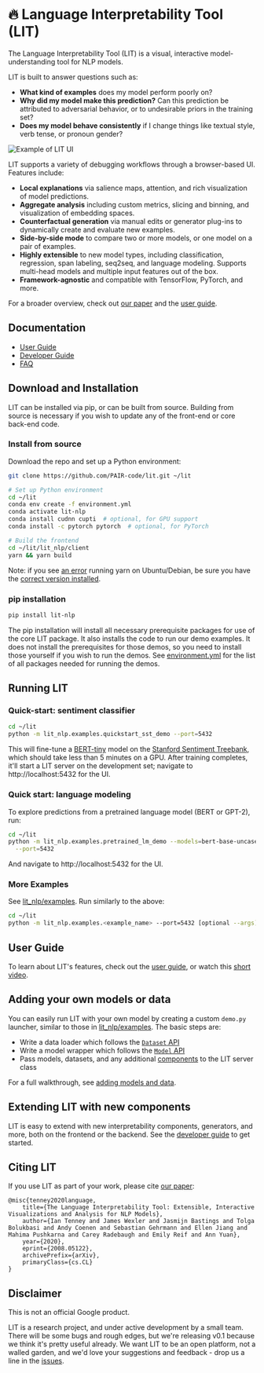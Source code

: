 # 🔥 Language Interpretability Tool (LIT)

<!--* freshness: { owner: 'lit-dev' reviewed: '2020-08-04' } *-->

The Language Interpretability Tool (LIT) is a visual, interactive
model-understanding tool for NLP models.

LIT is built to answer questions such as:

*   **What kind of examples** does my model perform poorly on?
*   **Why did my model make this prediction?** Can this prediction be attributed
    to adversarial behavior, or to undesirable priors in the training set?
*   **Does my model behave consistently** if I change things like textual style,
    verb tense, or pronoun gender?

![Example of LIT UI](docs/images/figure-1.png)

LIT supports a variety of debugging workflows through a browser-based UI.
Features include:

*   **Local explanations** via salience maps, attention, and rich visualization
    of model predictions.
*   **Aggregate analysis** including custom metrics, slicing and binning, and
    visualization of embedding spaces.
*   **Counterfactual generation** via manual edits or generator plug-ins to
    dynamically create and evaluate new examples.
*   **Side-by-side mode** to compare two or more models, or one model on a pair
    of examples.
*   **Highly extensible** to new model types, including classification,
    regression, span labeling, seq2seq, and language modeling. Supports
    multi-head models and multiple input features out of the box.
*   **Framework-agnostic** and compatible with TensorFlow, PyTorch, and more.

For a broader overview, check out [our paper](https://arxiv.org/abs/2008.05122) and the
[user guide](docs/user_guide.md).

## Documentation

*   [User Guide](docs/user_guide.md)
*   [Developer Guide](docs/development.md)
*   [FAQ](docs/faq.md)

## Download and Installation

LIT can be installed via pip, or can be built from source. Building from source
is necessary if you wish to update any of the front-end or core back-end code.

### Install from source

Download the repo and set up a Python environment:

```sh
git clone https://github.com/PAIR-code/lit.git ~/lit

# Set up Python environment
cd ~/lit
conda env create -f environment.yml
conda activate lit-nlp
conda install cudnn cupti  # optional, for GPU support
conda install -c pytorch pytorch  # optional, for PyTorch

# Build the frontend
cd ~/lit/lit_nlp/client
yarn && yarn build
```

Note: if you see [an error](https://github.com/yarnpkg/yarn/issues/2821)
running yarn on Ubuntu/Debian, be sure you have the
[correct version installed](https://yarnpkg.com/en/docs/install#linux-tab).

### pip installation

```sh
pip install lit-nlp
```

The pip installation will install all necessary prerequisite packages for use
of the core LIT package. It also installs the code to run our demo examples.
It does not install the prerequisites for those demos, so you need to install
those yourself if you wish to run the demos. See
[environment.yml](./environment.yml) for the list of all packages needed for
running the demos.

## Running LIT

### Quick-start: sentiment classifier

```sh
cd ~/lit
python -m lit_nlp.examples.quickstart_sst_demo --port=5432
```

This will fine-tune a [BERT-tiny](https://arxiv.org/abs/1908.08962) model on the
[Stanford Sentiment Treebank](https://nlp.stanford.edu/sentiment/treebank.html),
which should take less than 5 minutes on a GPU. After training completes, it'll
start a LIT server on the development set; navigate to http://localhost:5432 for
the UI.

### Quick start: language modeling

To explore predictions from a pretrained language model (BERT or GPT-2), run:

```sh
cd ~/lit
python -m lit_nlp.examples.pretrained_lm_demo --models=bert-base-uncased \
  --port=5432
```

And navigate to http://localhost:5432 for the UI.

### More Examples

See [lit_nlp/examples](./lit_nlp/examples). Run similarly to the above:

```sh
cd ~/lit
python -m lit_nlp.examples.<example_name> --port=5432 [optional --args]
```

## User Guide

To learn about LIT's features, check out the [user guide](docs/user_guide.md), or
watch this [short video](https://www.youtube.com/watch?v=j0OfBWFUqIE).

## Adding your own models or data

You can easily run LIT with your own model by creating a custom `demo.py`
launcher, similar to those in [lit_nlp/examples](./lit_nlp/examples). The basic
steps are:

*   Write a data loader which follows the
    [`Dataset` API](docs/python_api.md#datasets)
*   Write a model wrapper which follows the [`Model` API](docs/python_api.md#models)
*   Pass models, datasets, and any additional
    [components](docs/python_api.md#interpretation-components) to the LIT server
    class

For a full walkthrough, see
[adding models and data](docs/python_api.md#adding-models-and-data).

## Extending LIT with new components

LIT is easy to extend with new interpretability components, generators, and
more, both on the frontend or the backend. See the
[developer guide](docs/development.md) to get started.

## Citing LIT

If you use LIT as part of your work, please cite [our paper](https://arxiv.org/abs/2008.05122):

```
@misc{tenney2020language,
    title={The Language Interpretability Tool: Extensible, Interactive Visualizations and Analysis for NLP Models},
    author={Ian Tenney and James Wexler and Jasmijn Bastings and Tolga Bolukbasi and Andy Coenen and Sebastian Gehrmann and Ellen Jiang and Mahima Pushkarna and Carey Radebaugh and Emily Reif and Ann Yuan},
    year={2020},
    eprint={2008.05122},
    archivePrefix={arXiv},
    primaryClass={cs.CL}
}
```

## Disclaimer

This is not an official Google product.

LIT is a research project, and under active development by a small team.
There will be some bugs and rough edges, but we're releasing v0.1 because we
think it's pretty useful already. We want LIT to be an open platform, not a
walled garden, and we'd love your suggestions and feedback - drop us a line in
the [issues](https://github.com/pair-code/lit/issues).
